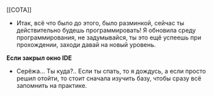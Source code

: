 [[СОТА]]
- Итак, всё что было до этого, было разминкой, сейчас ты действительно будешь программировать! Я обновила среду программирования, не задумывайся, ты это ещё успеешь при прохождении, заходи давай на новый уровень.





**Если закрыл окно IDE**
- Серёжа... Ты куда?.. Если ты спать, то я дождусь, а если просто решил отойти, то стоит сначала изучить базу, чтобы сразу всё запомнить на практике.